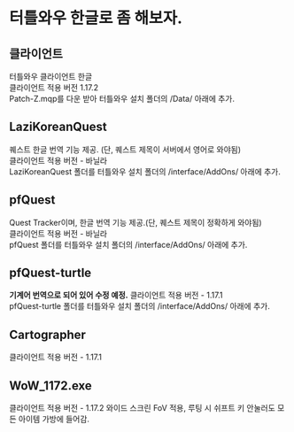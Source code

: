 # 터틀와우 한글로 좀 해보자.

## 클라이언트
터틀와우 클라이언트 한글   
클라이언트 적용 버전 1.17.2   
Patch-Z.mqp를 다운 받아 터틀와우 설치 폴더의 /Data/ 아래에 추가.

## LaziKoreanQuest
퀘스트 한글 번역 기능 제공. (단, 퀘스트 제목이 서버에서 영어로 와야됨)   
클라이언트 적용 버전 - 바닐라   
LaziKoreanQuest 폴더를 터틀와우 설치 폴더의 /interface/AddOns/ 아래에 추가.

## pfQuest
Quest Tracker이며, 한글 번역 기능 제공.(단, 퀘스트 제목이 정확하게 와야됨)   
클라이언트 적용 버전 - 바닐라   
pfQuest 폴더를 터틀와우 설치 폴더의 /interface/AddOns/ 아래에 추가.

## pfQuest-turtle
**기계어 번역으로 되어 있어 수정 예정.**
클라이언트 적용 버전 - 1.17.1   
pfQuest-turtle 폴더를 터틀와우 설치 폴더의 /interface/AddOns/ 아래에 추가.

## Cartographer
클라이언트 적용 버전 - 1.17.1

## WoW_1172.exe
클라이언트 적용 버전 - 1.17.2
와이드 스크린 FoV 적용, 루팅 시 쉬프트 키 안눌러도 모든 아이템 가방에 들어감.
